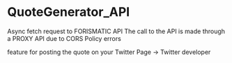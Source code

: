 # QuoteGenerator_API

Async fetch request to FORISMATIC API
The call to the API is made through a PROXY API due to CORS Policy errors

feature for posting the quote on your Twitter Page -> Twitter developer 
